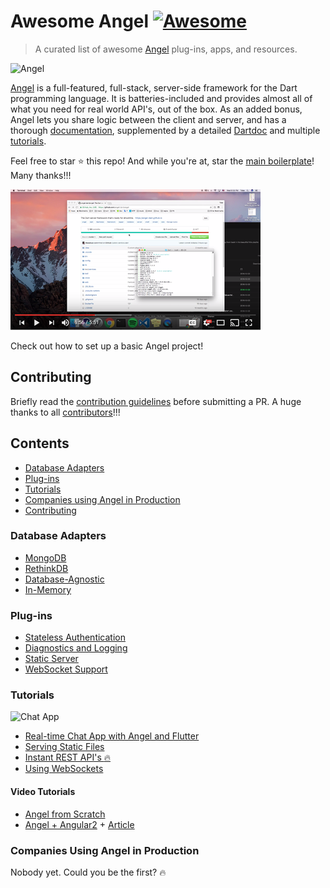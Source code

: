 # Awesome Angel [![Awesome](https://cdn.rawgit.com/sindresorhus/awesome/d7305f38d29fed78fa85652e3a63e154dd8e8829/media/badge.svg)](https://github.com/sindresorhus/awesome)
> A curated list of awesome [Angel](https://angel-dart.github.io) plug-ins, apps, and resources.

![Angel](https://angel-dart.github.io/assets/images/logo.png)

[Angel](https://angel-dart.github.io) is a full-featured, full-stack, server-side framework for the Dart programming language.
It is batteries-included and provides almost all of what you need for real world API's, out of the box. As an added bonus, Angel lets you share logic between the client and server, and has a thorough
[documentation](https://github.com/angel-dart/angel/wiki),
supplemented by a detailed
[Dartdoc](https://www.dartdocs.org/documentation/angel_common/latest) and multiple
[tutorials](#tutorials).

Feel free to star :star: this repo! And while you're at, star the
[main boilerplate](https://github.com/angel-dart/angel)! Many thanks!!!

[![Demo video](angel_setup_thumb.PNG)](https://www.youtube.com/watch?v=BFPMOkLz3NI&index=1&list=PLl3P3tmiT-frEV50VdH_cIrA2YqIyHkkY)

Check out how to set up a basic Angel project!

## Contributing

Briefly read the [contribution guidelines](/CONTRIBUTING.md) before submitting a PR. A huge thanks to all [contributors](https://github.com/angel-dart/awesome-angel/graphs/contributors)!!!

## Contents
* [Database Adapters](#database-adapters)
* [Plug-ins](#plug-ins)
* [Tutorials](#tutorials)
* [Companies using Angel in Production](#companies-using-angel-in-production)
* [Contributing](#contributing)

### Database Adapters
* [MongoDB](https://github.com/angel-dart/mongo)
* [RethinkDB](https://github.com/angel-dart/rethink)
* [Database-Agnostic](https://github.com/angel-dart/query_builder)
* [In-Memory](https://github.com/angel-dart/angel/wiki/In-Memory)

### Plug-ins
* [Stateless Authentication](https://github.com/angel-dart/auth)
* [Diagnostics and Logging](https://github.com/angel-dart/diagnostics)
* [Static Server](https://github.com/angel-dart/static)
* [WebSocket Support](https://github.com/angel-dart/websocket)

### Tutorials
![Chat App](https://dart.academy/content/images/2017/07/conversation_small.PNG)
* [Real-time Chat App with Angel and Flutter](https://dart.academy/building-a-real-time-chat-app-with-angel-and-flutter/)
* [Serving Static Files](https://medium.com/the-angel-framework/serving-static-files-with-the-angel-framework-2ddc7a2b84ae)
* [Instant REST API's :fire:](https://medium.com/the-angel-framework/instant-rest-apis-and-more-an-introduction-to-angel-services-b843f3187f67)
* [Using WebSockets](https://medium.com/the-angel-framework/using-websockets-with-angel-services-a7598ea9ab83)

#### Video Tutorials
* [Angel from Scratch](https://www.youtube.com/watch?v=ch73I4nUVKM&list=PLl3P3tmiT-frEV50VdH_cIrA2YqIyHkkY&index=3)
* [Angel + Angular2](https://www.youtube.com/watch?v=O8tCXj_lljY&list=PLl3P3tmiT-frEV50VdH_cIrA2YqIyHkkY&index=4) + [Article](https://dart.academy/using-angel-with-angular2/)

### Companies Using Angel in Production
Nobody yet. Could you be the first? :fire:
